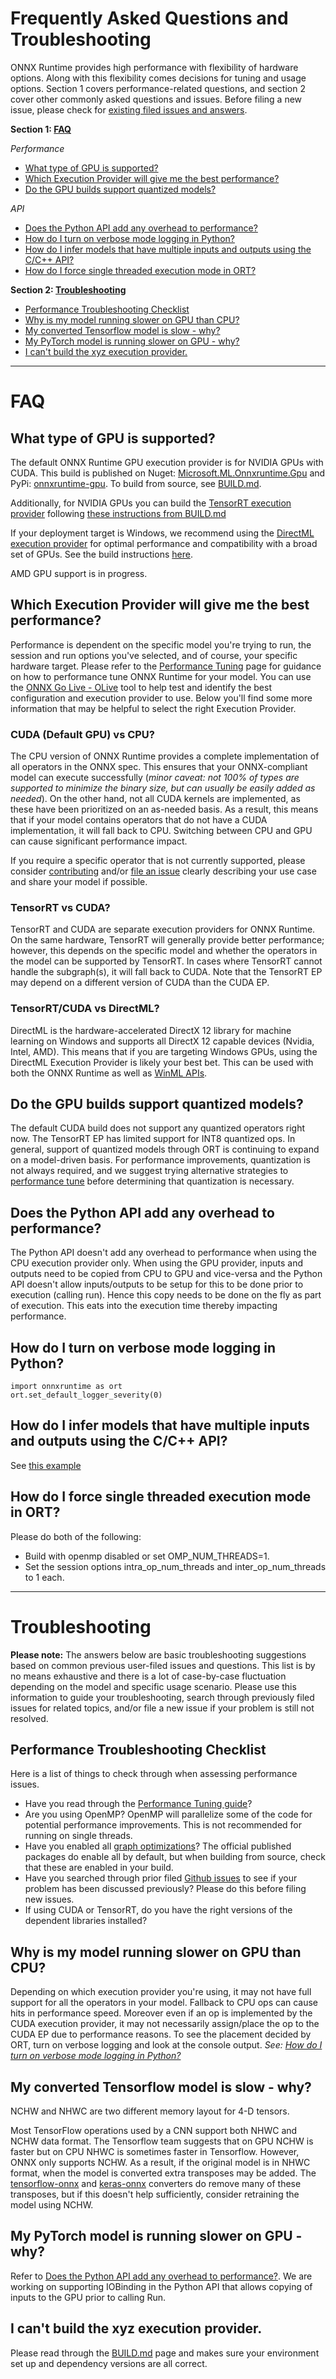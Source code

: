 # Frequently Asked Questions and Troubleshooting

ONNX Runtime provides high performance with flexibility of hardware options. Along with this flexibility comes decisions for tuning and usage options. Section 1 covers performance-related questions, and section 2 cover other commonly asked questions and issues. Before filing a new issue, please check for [existing filed issues and answers](https://github.com/microsoft/onnxruntime/issues).

**Section 1: [FAQ](#faq)**

*Performance*
* [What type of GPU is supported?](#What-type-of-GPU-is-supported)
* [Which Execution Provider will give me the best performance?](#Which-Execution-Provider-will-give-me-the-best-performance)
* [Do the GPU builds support quantized models?](#Do-the-GPU-builds-support-quantized-models)

*API*
* [Does the Python API add any overhead to performance?](#Does-the-Python-API-add-any-overhead-to-performance)
* [How do I turn on verbose mode logging in Python?](#How-do-I-turn-on-verbose-mode-logging-in-Python)
* [How do I infer models that have multiple inputs and outputs using the C/C++ API?](#How-do-I-infer-models-that-have-multiple-inputs-and-outputs-using-the-CC-API)
* [How do I force single threaded execution mode in ORT?](#How-do-I-force-single-threaded-execution-mode-in-ORT)

**Section 2: [Troubleshooting](#troubleshooting)**
* [Performance Troubleshooting Checklist](#performance-troubleshooting-checklist)
* [Why is my model running slower on GPU than CPU?](#Why-is-my-model-running-slower-on-GPU-than-CPU)
* [My converted Tensorflow model is slow - why?](#My-converted-Tensorflow-model-is-slow---why)
* [My PyTorch model is running slower on GPU - why?](#My-PyTorch-model-is-running-slower-on-GPU---why)
* [I can't build the xyz execution provider.](#I-cant-build-the-xyz-execution-provider)

***
# FAQ 

## What type of GPU is supported? 
The default ONNX Runtime GPU execution provider is for NVIDIA GPUs with CUDA. This build is published on Nuget: [Microsoft.ML.Onnxruntime.Gpu](https://www.nuget.org/packages/Microsoft.ML.OnnxRuntime.gpu) and PyPi: [onnxruntime-gpu](https://pypi.org/project/onnxruntime-gpu). To build from source, see [BUILD.md](https://github.com/microsoft/onnxruntime/blob/master/BUILD.md#cuda). 

Additionally, for NVIDIA GPUs you can build the [TensorRT execution provider](./execution_providers/TensorRT-ExecutionProvider.md) following [these instructions from BUILD.md](./../BUILD.md#tensorrt)

If your deployment target is Windows, we recommend using the [DirectML execution provider](./execution_providers/DirectML-ExecutionProvider.md) for optimal performance and compatibility with a broad set of GPUs.  See the build instructions [here](./../BUILD.md#directml).

AMD GPU support is in progress.

## Which Execution Provider will give me the best performance? 
Performance is dependent on the specific model you're trying to run, the session and run options you've selected, and of course, your specific hardware target. Please refer to the [Performance Tuning](./ONNX_Runtime_Perf_Tuning.md) page for guidance on how to performance tune ONNX Runtime for your model. You can use the [ONNX Go Live - OLive](https://github.com/microsoft/OLive) tool to help test and identify the best configuration and execution provider to use.  Below you'll find some more information that may be helpful to select the right Execution Provider.

### CUDA (Default GPU) vs CPU?
The CPU version of ONNX Runtime provides a complete implementation of all operators in the ONNX spec. This ensures that your ONNX-compliant model can execute successfully (*minor caveat: not 100% of types are supported to minimize the binary size, but can usually be easily added as needed*). On the other hand, not all CUDA kernels are implemented, as these have been prioritized on an as-needed basis. As a result, this means that if your model contains operators that do not have a CUDA implementation, it will fall back to CPU. Switching between CPU and GPU can cause significant performance impact.

If you require a specific operator that is not currently supported, please consider [contributing](./../CONTRIBUTING.md) and/or [file an issue](https://github.com/microsoft/onnxruntime/issues) clearly describing your use case and share your model if possible. 

### TensorRT vs CUDA?
TensorRT and CUDA are separate execution providers for ONNX Runtime. On the same hardware, TensorRT will generally provide better performance; however, this depends on the specific model and whether the operators in the model can be supported by TensorRT. In cases where TensorRT cannot handle the subgraph(s), it will fall back to CUDA. Note that the TensorRT EP may depend on a different version of CUDA than the CUDA EP. 

### TensorRT/CUDA vs DirectML? 
DirectML is the hardware-accelerated DirectX 12 library for machine learning on Windows and supports all DirectX 12 capable devices (Nvidia, Intel, AMD). This means that if you are targeting Windows GPUs, using the DirectML Execution Provider is likely your best bet. This can be used with both the ONNX Runtime as well as [WinML APIs](./WinRT_API.md).

## Do the GPU builds support quantized models?
The default CUDA build does not support any quantized operators right now. The TensorRT EP has limited support for INT8 quantized ops. In general, support of quantized models through ORT is continuing to expand on a model-driven basis. For performance improvements, quantization is not always required, and we suggest trying alternative strategies to [performance tune](./ONNX_Runtime_Perf_Tuning.md) before determining that quantization is necessary.

## Does the Python API add any overhead to performance?
The Python API doesn't add any overhead to performance when using the CPU execution provider only. When using the GPU provider, inputs and outputs need to be copied from CPU to GPU and vice-versa and the Python API doesn't allow inputs/outputs to be setup for this to be done prior to execution (calling run). Hence this copy needs to be done on the fly as part of execution. This eats into the execution time thereby impacting performance.

## How do I turn on verbose mode logging in Python?
```
import onnxruntime as ort
ort.set_default_logger_severity(0)
```

## How do I infer models that have multiple inputs and outputs using the C/C++ API?
See [this example](./../onnxruntime/test/shared_lib/test_inference.cc#L395)

## How do I force single threaded execution mode in ORT?
Please do both of the following:
* Build with openmp disabled or set OMP_NUM_THREADS=1.
* Set the session options intra_op_num_threads and inter_op_num_threads to 1 each.

***

# Troubleshooting
**Please note:** The answers below are basic troubleshooting suggestions based on common previous user-filed issues and questions. This list is by no means exhaustive and there is a lot of case-by-case fluctuation depending on the model and specific usage scenario. Please use this information to guide your troubleshooting, search through previously filed issues for related topics, and/or file a new issue if your problem is still not resolved.

## Performance Troubleshooting Checklist
Here is a list of things to check through when assessing performance issues.
* Have you read through the [Performance Tuning guide](./ONNX_Runtime_Perf_Tuning.md)?
* Are you using OpenMP? OpenMP will parallelize some of the code for potential performance improvements. This is not recommended for running on single threads.
* Have you enabled all [graph optimizations](./ONNX_Runtime_Graph_Optimizations.md)? The official published packages do enable all by default, but when building from source, check that these are enabled in your build.
* Have you searched through prior filed [Github issues](https://github.com/microsoft/onnxruntime/issues) to see if your problem has been discussed previously? Please do this before filing new issues.
* If using CUDA or TensorRT, do you have the right versions of the dependent libraries installed? 

## Why is my model running slower on GPU than CPU?
Depending on which execution provider you're using, it may not have full support for all the operators in your model. Fallback to CPU ops can cause hits in performance speed. Moreover even if an op is implemented by the CUDA execution provider, it may not necessarily assign/place the op to the CUDA EP due to performance reasons. To see the placement decided by ORT, turn on verbose logging and look at the console output. *See: [How do I turn on verbose mode logging in Python?](#How-do-I-turn-on-verbose-mode-logging-in-Python)*

## My converted Tensorflow model is slow - why?
NCHW and NHWC are two different memory layout for 4-D tensors.

Most TensorFlow operations used by a CNN support both NHWC and NCHW data format. The Tensorflow team suggests that on GPU NCHW is faster but on CPU NHWC is sometimes faster in Tensorflow. However, ONNX only supports NCHW. As a result, if the original model is in NHWC format, when the model is converted extra transposes may be added. The [tensorflow-onnx](https://github.com/onnx/tensorflow-onnx) and [keras-onnx](https://github.com/onnx/keras-onnx) converters do remove many of these transposes, but if this doesn't help sufficiently, consider retraining the model using NCHW.

## My PyTorch model is running slower on GPU - why?
Refer to [Does the Python API add any overhead to performance?](#Does-the-Python-API-add-any-overhead-to-performance). 
We are working on supporting IOBinding in the Python API that allows copying of inputs to the GPU prior to calling Run.

## I can't build the xyz execution provider.
Please read through the [BUILD.md](./../BUILD.md) page and makes sure your environment set up and dependency versions are all correct.

